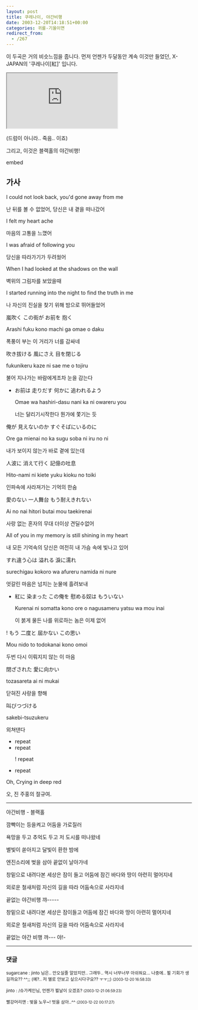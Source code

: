 ```yaml
---
layout: post
title: 쿠레나이, 야간비행
date: 2003-12-20T14:18:51+00:00
categories: 귀를-기울이면
redirect_from:
  - /267
---
```


이 두곡은 거의 비슷느낌을 줍니다. 먼저 언젠가 두달동안 계속 이것만 들었던, X-JAPAN의 '쿠레나이[紅]' 입니다.

<iframe src="https://www.youtube.com/embed/4-zXzhfP2YM" frame allowfullscreen="allowfullscreen"></iframe>

(드럼이 아니라.. 죽음.. 이죠)

그리고, 이것은 블랙홀의 야간비행!

embed

<h2>가사</h2>

I could not look back, you'd gone away from me

난 뒤를 볼 수 없었어, 당신은 내 곁을 떠나갔어

I felt my heart ache

마음의 고통을 느꼈어

I was afraid of following you

당신을 따라가기가 두려웠어

When I had looked at the shadows on the wall

벽위의 그림자를 보았을때

I started running into the night to find the truth in me

나 자신의 진실을 찾기 위해 밤으로 뛰어들었어

嵐吹く この街が お前を 抱く

Arashi fuku kono machi ga omae o daku

폭풍이 부는 이 거리가 너를 감싸네

吹き拔ける 風にさえ 目を閉じる

fukunikeru kaze ni sae me o tojiru

불어 지나가는 바람에게조차 눈을 감는다

<ul>

<li>お前は 走りだす 何かに 追われるよう

Omae wa hashiri-dasu nani ka ni owareru you

너는 달리기시작한다 뭔가에 쫓기는 듯</li>

</ul>

俺が 見えないのか すぐそばにいるのに

Ore ga mienai no ka sugu soba ni iru no ni

내가 보이지 않는가 바로 곁에 있는데

人波に 消えて行く 記億の吐息

Hito-nami ni kiete yuku kioku no toiki

인파속에 사라져가는 기억의 한숨

愛のない 一人舞台 もう耐えきれない

Ai no nai hitori butai mou taekirenai

사랑 없는 혼자의 무대 더이상 견딜수없어

All of you in my memory is still shining in my heart

내 모든 기억속의 당신은 여전히 내 가슴 속에 빛나고 있어

すれ違う心は 溢れる 淚に濡れ

surechigau kokoro wa afureru namida ni nure

엇갈린 마음은 넘치는 눈물에 흘려보내

<ul>

<li>紅に 染まった この俺を 慰める奴は もういない

Kurenai ni somatta kono ore o nagusameru yatsu wa mou inai

이 붉게 물든 나를 위로하는 놈은 이제 없어</li>

</ul>

! もう 二度と 屆かない この思い

Mou nido to todokanai kono omoi

두번 다시 이뤄지지 않는 이 마음

閉ざされた 愛に向かい

tozasareta ai ni mukai

닫혀진 사랑을 향해

叫びつづける

sakebi-tsuzukeru

외쳐댄다

<ul>

<li>repeat</li>

<li>repeat

! repeat</li>

<li>repeat</li>

</ul>

Oh, Crying in deep red

오, 진 주홍의 절규여.

<hr />

야간비행 - 블랙홀

깜빡이는 등을켜고 어둠을 가로질러

욕망을 두고 추억도 두고 저 도시를 떠나왔네

별빛이 쏟아지고 달빛이 환한 밤에

엔진소리에 벚을 삼아 끝없이 날아가네

창밑으로 내려다본 세상은 잠이 들고 어둠에 잠긴 바다와 땅이 아련히 멀어지네

외로운 철새처럼 자신의 길을 따라 어둠속으로 사라지네

끝없는 야간비행 꺄-----

창밑으로 내려다본 세상은 잠이들고 어둠에 잠긴 바다와 땅이 아련히 멀어지네

외로운 철새처럼 자신의 길을 따라 어둠속으로 사라지네

끝없는 야간 비행 꺄--- 야!-

* * *

### 댓글



<!--- cmt:564 --->
<!--- mail: --->
<!--- parent:0 --->

<small class=comment>sugarcane : jinto 님은..  안오실줄 알았지만..  그래두.. 역시 너무너무 아쉬워요... 나중에.. 뵐 기회가 생길까요?? ^^;; (예?.. 저 별로 안보고 싶으시다구요?? ㅜㅜ;;) <small>(2003-12-20 16:58:33)</small></small>


<!--- cmt:565 --->
<!--- mail: --->
<!--- parent:0 --->

<small class=comment>jinto : /슈가케인님, 언젠가 뵐날이 오겠죠? <small>(2003-12-21 06:59:23)</small></small>


<!--- cmt:566 --->
<!--- mail: --->
<!--- parent:0 --->

<small class=comment>빨강머리앤 : 벚을 노우~! 벗을 삼아..^^ <small>(2003-12-22 00:17:27)</small></small>

